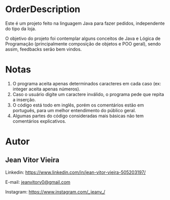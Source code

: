 # OrderDescription
Este é um projeto feito na linguagem Java para fazer pedidos, independente do tipo da loja.

O objetivo do projeto foi contemplar alguns conceitos de Java e Lógica de Programação (principalmente composição de objetos e POO geral), sendo assim, feedbacks serão bem vindos.

# Notas
1. O programa aceita apenas determinados caracteres em cada caso (ex: integer aceita apenas números). 
2. Caso o usuário digite um caractere inválido, o programa pede que repita a inserção.
3. O código está todo em inglês, porém os comentários estão em português, para um melhor entendimento do público geral.
4. Algumas partes do código consideradas mais básicas não tem comentários explicativos.

# Autor
## Jean Vitor Vieira
Linkedin:
https://www.linkedin.com/in/jean-vitor-vieira-505203197/

E-mail:
jeanvitorv0@gmail.com

Instagram: https://www.instagram.com/_jeanv_/
